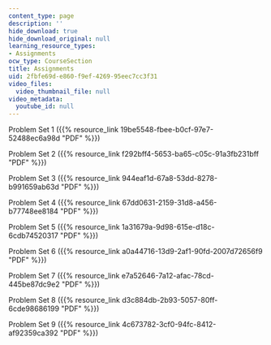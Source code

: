 ```yaml
---
content_type: page
description: ''
hide_download: true
hide_download_original: null
learning_resource_types:
- Assignments
ocw_type: CourseSection
title: Assignments
uid: 2fbfe69d-e860-f9ef-4269-95eec7cc3f31
video_files:
  video_thumbnail_file: null
video_metadata:
  youtube_id: null
---
```


Problem Set 1 ({{% resource_link 19be5548-fbee-b0cf-97e7-52488ec6a98d "PDF" %}})

Problem Set 2 ({{% resource_link f292bff4-5653-ba65-c05c-91a3fb231bff "PDF" %}})

Problem Set 3 ({{% resource_link 944eaf1d-67a8-53dd-8278-b991659ab63d "PDF" %}})

Problem Set 4 ({{% resource_link 67dd0631-2159-31d8-a456-b77748ee8184 "PDF" %}})

Problem Set 5 ({{% resource_link 1a31679a-9d98-615e-d18c-6cdb74520317 "PDF" %}})

Problem Set 6 ({{% resource_link a0a44716-13d9-2af1-90fd-2007d72656f9 "PDF" %}})

Problem Set 7 ({{% resource_link e7a52646-7a12-afac-78cd-445be87dc9e2 "PDF" %}})

Problem Set 8 ({{% resource_link d3c884db-2b93-5057-80ff-6cde98686199 "PDF" %}})

Problem Set 9 ({{% resource_link 4c673782-3cf0-94fc-8412-af92359ca392 "PDF" %}})